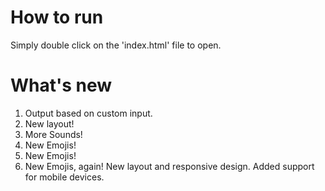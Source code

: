 # How to run
Simply double click on the 'index.html' file to open.

# What's new
1. Output based on custom input.
2. New layout!
3. More Sounds!
4. New Emojis!
5. New Emojis!
6. New Emojis, again! New layout and responsive design. Added support for mobile devices.